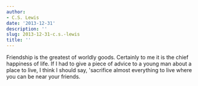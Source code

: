 ```yaml
---
author:
- C.S. Lewis
date: '2013-12-31'
description: ''
slug: 2013-12-31-c.s.-lewis
title: ''
---
```

Friendship is the greatest of worldly goods. Certainly to me it is the chief happiness of life. If I had to give a piece of advice to a young man about a place to live, I think I should say, 'sacrifice almost everything to live where you can be near your friends.



